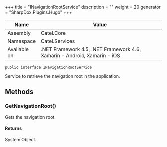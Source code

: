 

+++
title = "INavigationRootService" 
description = ""
weight = 20
generator = "SharpDox.Plugins.Hugo"
+++

Name|Value
---|---
Assembly|Catel.Core
Namespace|Catel.Services
Available on|.NET Framework 4.5, .NET Framework 4.6, Xamarin - Android, Xamarin - iOS

```
public interface INavigationRootService
```

Service to retrieve the navigation root in the application.

## Methods

### GetNavigationRoot()

Gets the navigation root.

#### Returns

System.Object.

